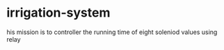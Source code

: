 # irrigation-system 
his mission is to controller the running time of eight soleniod values 
using relay 

